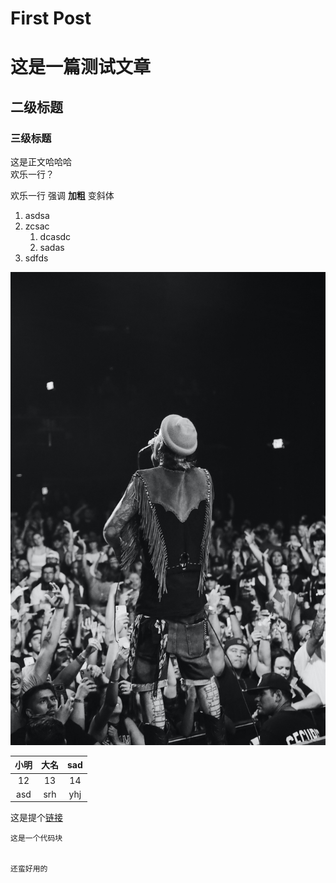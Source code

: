 # First Post

# 这是一篇测试文章

## 二级标题

### 三级标题

这是正文哈哈哈  
欢乐一行？

欢乐一行
强调 **加粗**
变斜体

1. asdsa
2. zcsac
    1. dcasdc
    2. sadas
1. sdfds




![](logo.jpg)


| 小明  | 大名  |  sad  |
| :---: | :---: | :---: |
|  12   |  13   |  14   |
|  asd  |  srh  |  yhj  |

这是提个[链接](https://wallhaven.cc/)

``` git
这是一个代码块


还蛮好用的
```

